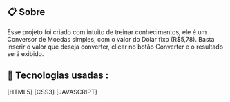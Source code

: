 ## 📋 Sobre

Esse projeto foi criado com intuito de treinar conhecimentos, ele é um Conversor de Moedas simples, com o valor do Dólar fixo (R$5,78).
Basta inserir o valor que deseja converter, clicar no botão Converter e o resultado será exibido.

## 🚀 Tecnologias usadas :

[HTML5]
[CSS3]
[JAVASCRIPT]
